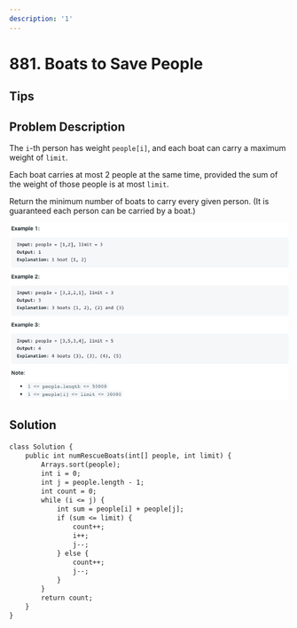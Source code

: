 ```yaml
---
description: '1'
---
```


# 881. Boats to Save People

## Tips

## Problem Description

The `i`-th person has weight `people[i]`, and each boat can carry a maximum weight of `limit`.

Each boat carries at most 2 people at the same time, provided the sum of the weight of those people is at most `limit`.

Return the minimum number of boats to carry every given person.  \(It is guaranteed each person can be carried by a boat.\)

![](../.gitbook/assets/image%20%282%29.png)

## Solution

```text
class Solution {
    public int numRescueBoats(int[] people, int limit) {
        Arrays.sort(people);
        int i = 0;
        int j = people.length - 1;
        int count = 0;
        while (i <= j) {
            int sum = people[i] + people[j];
            if (sum <= limit) {
                count++;
                i++;
                j--;
            } else {
                count++;
                j--;
            }
        }
        return count;
    }
}
```

